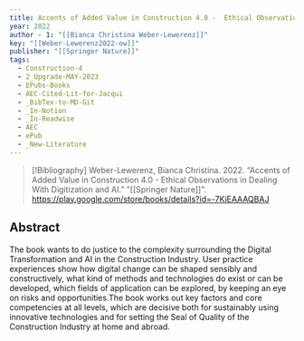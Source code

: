 ```yaml
---
title: Accents of Added Value in Construction 4.0 -  Ethical Observations in Dealing With Digitization and AI
year: 2022
author - 1: "[[Bianca Christina Weber-Lewerenz]]"
key: "[[Weber-Lewerenz2022-ow]]"
publisher: "[[Springer Nature]]"
tags:
  - Construction-4
  - 2_Upgrade-MAY-2023
  - EPubs-Books
  - AEC-Cited-Lit-for-Jacqui
  - _BibTex-to-MD-Git
  - _In-Notion
  - _In-Readwise
  - AEC
  - ePub
  - _New-Literature
---
```


> [!Bibliography]
> Weber-Lewerenz, Bianca Christina. 2022. “Accents of Added Value in Construction 4.0 -  Ethical Observations in Dealing With Digitization and AI.” "[[Springer Nature]]". https://play.google.com/store/books/details?id=-7KiEAAAQBAJ

## Abstract
The book wants to do justice to the complexity surrounding the Digital Transformation and AI in the Construction Industry. User practice experiences show how digital change can be shaped sensibly and constructively, what kind of methods and technologies do exist or can be developed, which fields of application can be explored, by keeping an eye on risks and opportunities.The book works out key factors and core competencies at all levels, which are decisive both for sustainably using innovative technologies and for setting the Seal of Quality of the Construction Industry at home and abroad.